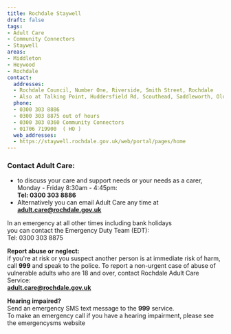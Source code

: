 ```yaml
---
title: Rochdale Staywell
draft: false
tags:
- Adult Care
- Community Connectors
- Staywell
areas:
- Middleton
- Heywood
- Rochdale
contact:
  addresses:
  - Rochdale Council, Number One, Riverside, Smith Street, Rochdale
  - Also at Talking Point, Huddersfield Rd, Scouthead, Saddleworth, Oldham   01706 360 008
  phone:
  - 0300 303 8886
  - 0300 303 8875 out of hours
  - 0300 303 0360 Community Connectors
  - 01706 719900  ( HO )
  web_addresses:
  - https://staywell.rochdale.gov.uk/web/portal/pages/home
---
```


### Contact Adult Care: 
* to discuss your care and support needs or your needs as a carer, Monday - Friday 8:30am - 4:45pm:  
**Tel: 0300 303 8886**
* Alternatively you can email Adult Care any time at  
  **adult.care@rochdale.gov.uk**  

 In an emergency at all other times including bank holidays  
 you can contact the Emergency Duty Team (EDT):  
 Tel: 0300 303 8875  

**Report abuse or neglect:**  
if you're at risk or you suspect another person is at
 immediate risk of harm, call **999** and speak to the police. 
 To report a non-urgent case of abuse of vulnerable adults who
 are 18 and over, contact Rochdale Adult Care Service:  
 **adult.care@rochdale.gov.uk**  

 **Hearing impaired?**  
 Send an emergency SMS text message to the **999** service.  
 To make an emergency call if you have a hearing impairment, 
 please see the emergencysms website  

